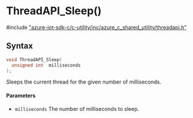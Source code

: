 # ThreadAPI_Sleep()

\#include ["azure-iot-sdk-c/c-utility/inc/azure_c_shared_utility/threadapi.h"](../iot-c-ref-threadapi-h.md)  

## Syntax

```C
void ThreadAPI_Sleep(
  unsigned int	milliseconds
);

```

Sleeps the current thread for the given number of milliseconds.

#### Parameters
* `milliseconds` The number of milliseconds to sleep.

